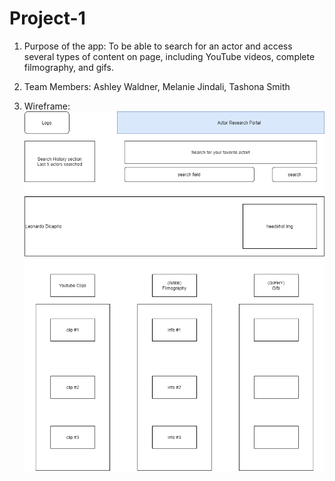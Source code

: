 # Project-1

1. Purpose of the app: To be able to search for an actor and access several types of content on page, including YouTube videos, complete filmography, and gifs.

2. Team Members: Ashley Waldner, Melanie Jindali, Tashona Smith

3. Wireframe:
<img src="Wireframe/Project-1 Wireframe.png"
     alt="Wireframe Image"
     style="float: left; margin-right: 10px;" />

